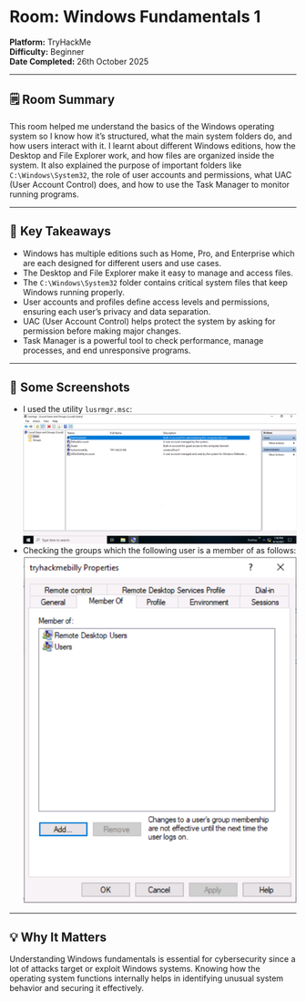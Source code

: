 # Room: Windows Fundamentals 1  
**Platform:** TryHackMe  
**Difficulty:** Beginner  
**Date Completed:** 26th October 2025  

---

## 🗒️ Room Summary  
This room helped me understand the basics of the Windows operating system so I know how it’s structured, what the main system folders do, and how users interact with it. I learnt about different Windows editions, how the Desktop and File Explorer work, and how files are organized inside the system. It also explained the purpose of important folders like `C:\Windows\System32`, the role of user accounts and permissions, what UAC (User Account Control) does, and how to use the Task Manager to monitor running programs.  

---

## 🔑 Key Takeaways  
- Windows has multiple editions such as Home, Pro, and Enterprise which are each designed for different users and use cases.  
- The Desktop and File Explorer make it easy to manage and access files.  
- The `C:\Windows\System32` folder contains critical system files that keep Windows running properly.  
- User accounts and profiles define access levels and permissions, ensuring each user’s privacy and data separation.  
- UAC (User Account Control) helps protect the system by asking for permission before making major changes.  
- Task Manager is a powerful tool to check performance, manage processes, and end unresponsive programs.  

---

## 📸 Some Screenshots  
- I used the utility `lusrmgr.msc`:  
  ![Lusrmgr](/images/bateek1.png)  
- Checking the groups which the following user is a member of as follows:   
  ![System32-Folder](/images/bateek2.png)  
---

## 💡 Why It Matters  
Understanding Windows fundamentals is essential for cybersecurity since a lot of attacks target or exploit Windows systems. Knowing how the operating system functions internally helps in identifying unusual system behavior and securing it effectively.

